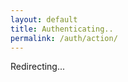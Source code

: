 ```yaml
---
layout: default
title: Authenticating..
permalink: /auth/action/
---
```


<div id="message">Redirecting...</div>

<script>
  const params = new URLSearchParams(window.location.search);
  const mode = params.get('mode');
  const oobCode = params.get('oobCode');

  if (!mode || !oobCode) {
    document.getElementById('message').innerText = 'Invalid request.';
  } else {
    switch (mode) {
      case 'resetPassword':
        window.location.href = `/reset-password.md?oobCode=${encodeURIComponent(oobCode)}`;
        break;
      case 'verifyEmail':
        window.location.href = `/verify-email.md?oobCode=${encodeURIComponent(oobCode)}`;
        break;
      default:
        document.getElementById('message').innerText = 'Unsupported action.';
    }
  }
</script>
